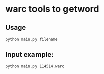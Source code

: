 # warc tools to getword

## Usage
`python main.py filename`



## Input example:
`python main.py 114514.warc`